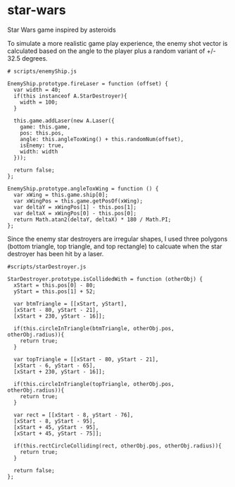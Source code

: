 # star-wars
Star Wars game inspired by asteroids


To simulate a more realistic game play experience, the enemy shot vector is calculated based on the angle to the player plus a random variant of +/- 32.5 degrees.
```
# scripts/enemyShip.js

EnemyShip.prototype.fireLaser = function (offset) {
  var width = 40;
  if(this instanceof A.StarDestroyer){
    width = 100;
  }

  this.game.addLaser(new A.Laser({
    game: this.game,
    pos: this.pos,
    angle: this.angleToxWing() + this.randomNum(offset),
    isEnemy: true,
    width: width
  }));

  return false;
};

EnemyShip.prototype.angleToxWing = function () {
  var xWing = this.game.ship[0];
  var xWingPos = this.game.getPosOf(xWing);
  var deltaY = xWingPos[1] - this.pos[1];
  var deltaX = xWingPos[0] - this.pos[0];
  return Math.atan2(deltaY, deltaX) * 180 / Math.PI;
};

```

Since the enemy star destroyers are irregular shapes, I used three polygons (bottom triangle, top triangle, and top rectangle) to calcuate when the star destroyer has been hit by a laser.

```
#scripts/starDestroyer.js

StarDestroyer.prototype.isCollidedWith = function (otherObj) {
  xStart = this.pos[0] - 80;
  yStart = this.pos[1] + 52;

  var btmTriangle = [[xStart, yStart],
  [xStart - 80, yStart - 21],
  [xStart + 230, yStart - 16]];

  if(this.circleInTriangle(btmTriangle, otherObj.pos, otherObj.radius)){
    return true;
  }

  var topTriangle = [[xStart - 80, yStart - 21],
  [xStart - 6, yStart - 65],
  [xStart + 230, yStart - 16]];

  if(this.circleInTriangle(topTriangle, otherObj.pos, otherObj.radius)){
    return true;
  }

  var rect = [[xStart - 8, yStart - 76],
  [xStart - 8, yStart - 95],
  [xStart + 45, yStart - 95],
  [xStart + 45, yStart - 75]];

  if(this.rectCircleColliding(rect, otherObj.pos, otherObj.radius)){
    return true;
  }

  return false;
};
```
